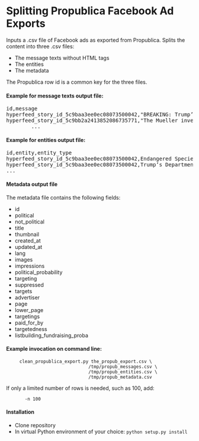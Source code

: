 <h1>Splitting Propublica Facebook Ad Exports</h1>
Inputs a .csv file of Facebook ads as exported from Propublica. Splits the content into three .csv files:

* The message texts without HTML tags
* The entities
* The metadata

The Propublica row id is a common key for the three files.

<h4>Example for message texts output file:</h4>

<pre>
id,message
hyperfeed_story_id_5c9baa3ee0ec08073500042,"BREAKING: Trump’s Department of the Interior plans to ...
hyperfeed_story_id_5c9bb2a2413852086735771,"The Mueller investigation is over...
        ...
</pre>

<h4>Example for entities output file:</h4>

<pre>
id,entity,entity_type
hyperfeed_story_id_5c9baa3ee0ec08073500042,Endangered Species Act,Organization
hyperfeed_story_id_5c9baa3ee0ec08073500042,Trump’s Department of the Interior,Organization
...
</pre>

<h4>Metadata output file</h4>
The metadata file contains the following fields:

* id
* political
* not_political
* title
* thumbnail
* created_at
* updated_at
* lang
* images
* impressions
* political_probability
* targeting
* suppressed
* targets
* advertiser
* page
* lower_page
* targetings
* paid_for_by
* targetedness
* listbuilding_fundraising_proba

<h4>Example invocation on command line:</h4>

         clean_propublica_export.py the_propub_export.csv \
                                   /tmp/propub_messages.csv \
                                   /tmp/propub_entities.csv \
                                   /tmp/propub_metadata.csv

If only a limited number of rows is needed, such as 100, add:

           -n 100

<h4>Installation</h4>

* Clone repository
* In virtual Python environment of your choice:
```python setup.py install```
